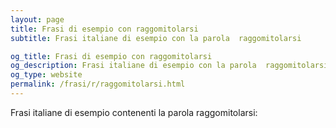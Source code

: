 ```yaml
---
layout: page
title: Frasi di esempio con raggomitolarsi 
subtitle: Frasi italiane di esempio con la parola  raggomitolarsi

og_title: Frasi di esempio con raggomitolarsi 
og_description: Frasi italiane di esempio con la parola  raggomitolarsi
og_type: website
permalink: /frasi/r/raggomitolarsi.html
---
```


Frasi italiane di esempio contenenti la parola raggomitolarsi:


